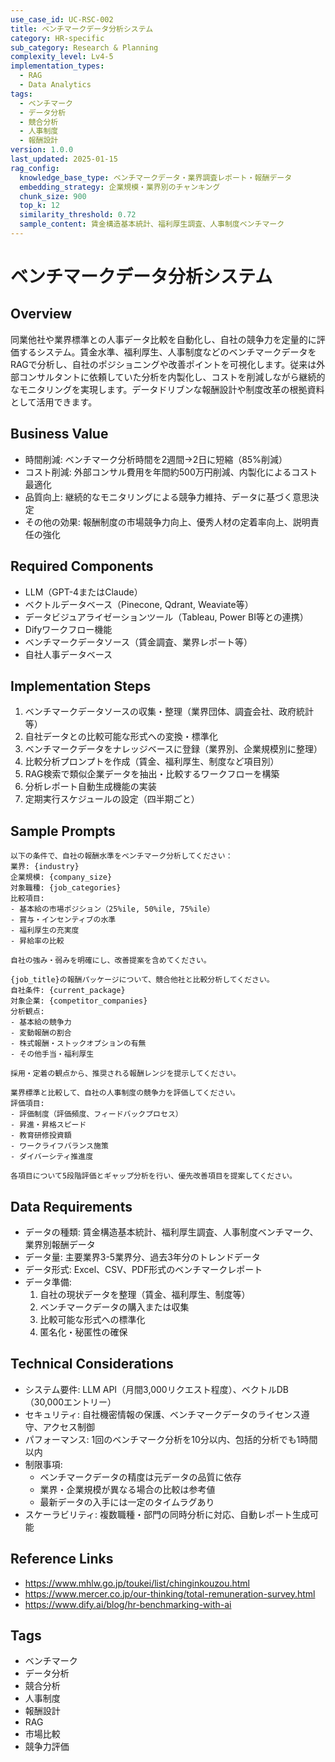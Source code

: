 ```yaml
---
use_case_id: UC-RSC-002
title: ベンチマークデータ分析システム
category: HR-specific
sub_category: Research & Planning
complexity_level: Lv4-5
implementation_types:
  - RAG
  - Data Analytics
tags:
  - ベンチマーク
  - データ分析
  - 競合分析
  - 人事制度
  - 報酬設計
version: 1.0.0
last_updated: 2025-01-15
rag_config:
  knowledge_base_type: ベンチマークデータ・業界調査レポート・報酬データ
  embedding_strategy: 企業規模・業界別のチャンキング
  chunk_size: 900
  top_k: 12
  similarity_threshold: 0.72
  sample_content: 賃金構造基本統計、福利厚生調査、人事制度ベンチマーク
---
```


# ベンチマークデータ分析システム

## Overview

同業他社や業界標準との人事データ比較を自動化し、自社の競争力を定量的に評価するシステム。賃金水準、福利厚生、人事制度などのベンチマークデータをRAGで分析し、自社のポジショニングや改善ポイントを可視化します。従来は外部コンサルタントに依頼していた分析を内製化し、コストを削減しながら継続的なモニタリングを実現します。データドリブンな報酬設計や制度改革の根拠資料として活用できます。

## Business Value

- 時間削減: ベンチマーク分析時間を2週間→2日に短縮（85%削減）
- コスト削減: 外部コンサル費用を年間約500万円削減、内製化によるコスト最適化
- 品質向上: 継続的なモニタリングによる競争力維持、データに基づく意思決定
- その他の効果: 報酬制度の市場競争力向上、優秀人材の定着率向上、説明責任の強化

## Required Components

- LLM（GPT-4またはClaude）
- ベクトルデータベース（Pinecone, Qdrant, Weaviate等）
- データビジュアライゼーションツール（Tableau, Power BI等との連携）
- Difyワークフロー機能
- ベンチマークデータソース（賃金調査、業界レポート等）
- 自社人事データベース

## Implementation Steps

1. ベンチマークデータソースの収集・整理（業界団体、調査会社、政府統計等）
2. 自社データとの比較可能な形式への変換・標準化
3. ベンチマークデータをナレッジベースに登録（業界別、企業規模別に整理）
4. 比較分析プロンプトを作成（賃金、福利厚生、制度など項目別）
5. RAG検索で類似企業データを抽出・比較するワークフローを構築
6. 分析レポート自動生成機能の実装
7. 定期実行スケジュールの設定（四半期ごと）

## Sample Prompts

```
以下の条件で、自社の報酬水準をベンチマーク分析してください：
業界: {industry}
企業規模: {company_size}
対象職種: {job_categories}
比較項目:
- 基本給の市場ポジション（25%ile, 50%ile, 75%ile）
- 賞与・インセンティブの水準
- 福利厚生の充実度
- 昇給率の比較

自社の強み・弱みを明確にし、改善提案を含めてください。
```

```
{job_title}の報酬パッケージについて、競合他社と比較分析してください。
自社条件: {current_package}
対象企業: {competitor_companies}
分析観点:
- 基本給の競争力
- 変動報酬の割合
- 株式報酬・ストックオプションの有無
- その他手当・福利厚生

採用・定着の観点から、推奨される報酬レンジを提示してください。
```

```
業界標準と比較して、自社の人事制度の競争力を評価してください。
評価項目:
- 評価制度（評価頻度、フィードバックプロセス）
- 昇進・昇格スピード
- 教育研修投資額
- ワークライフバランス施策
- ダイバーシティ推進度

各項目について5段階評価とギャップ分析を行い、優先改善項目を提案してください。
```

## Data Requirements

- データの種類: 賃金構造基本統計、福利厚生調査、人事制度ベンチマーク、業界別報酬データ
- データ量: 主要業界3-5業界分、過去3年分のトレンドデータ
- データ形式: Excel、CSV、PDF形式のベンチマークレポート
- データ準備:
  1. 自社の現状データを整理（賃金、福利厚生、制度等）
  2. ベンチマークデータの購入または収集
  3. 比較可能な形式への標準化
  4. 匿名化・秘匿性の確保

## Technical Considerations

- システム要件: LLM API（月間3,000リクエスト程度）、ベクトルDB（30,000エントリー）
- セキュリティ: 自社機密情報の保護、ベンチマークデータのライセンス遵守、アクセス制御
- パフォーマンス: 1回のベンチマーク分析を10分以内、包括的分析でも1時間以内
- 制限事項:
  - ベンチマークデータの精度は元データの品質に依存
  - 業界・企業規模が異なる場合の比較は参考値
  - 最新データの入手には一定のタイムラグあり
- スケーラビリティ: 複数職種・部門の同時分析に対応、自動レポート生成可能

## Reference Links

- https://www.mhlw.go.jp/toukei/list/chinginkouzou.html
- https://www.mercer.co.jp/our-thinking/total-remuneration-survey.html
- https://www.dify.ai/blog/hr-benchmarking-with-ai

## Tags

- ベンチマーク
- データ分析
- 競合分析
- 人事制度
- 報酬設計
- RAG
- 市場比較
- 競争力評価
